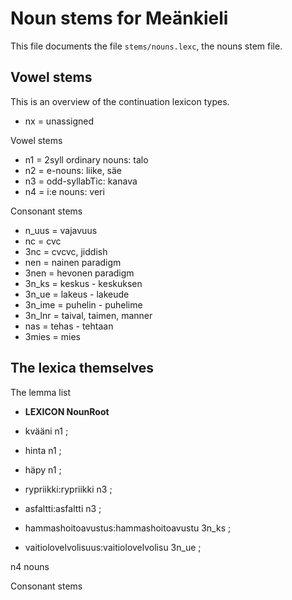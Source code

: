 # Noun stems for Meänkieli

This file documents the file `stems/nouns.lexc`, the nouns stem file.

## Vowel stems

This is an overview of the continuation lexicon types. 

* nx = unassigned

Vowel stems

* n1 = 2syll ordinary nouns: talo
* n2 = e-nouns: liike, säe
* n3 = odd-syllabTic: kanava
* n4 = i:e nouns: veri

Consonant stems

* n_uus = vajavuus
* nc = cvc
* 3nc = cvcvc, jiddish
* nen = nainen paradigm
* 3nen = hevonen paradigm
* 3n_ks = keskus - keskuksen
* 3n_ue = lakeus - lakeude
* 3n_ime = puhelin - puhelime
* 3n_lnr = taival, taimen, manner
* nas = tehas - tehtaan
* 3mies = mies


## The lexica themselves

The lemma list 
 * **LEXICON NounRoot**

 * kvääni n1 ; 
 * hinta n1 ; 
 * häpy n1 ; 

 * rypriikki:rypriikki n3 ; 
 * asfaltti:asfaltti n3 ; 
 * hammashoitoavustus:hammashoitoavustu 3n_ks ; 
 * vaitiolovelvolisuus:vaitiolovelvolisu 3n_ue ; 







n4 nouns

Consonant stems




